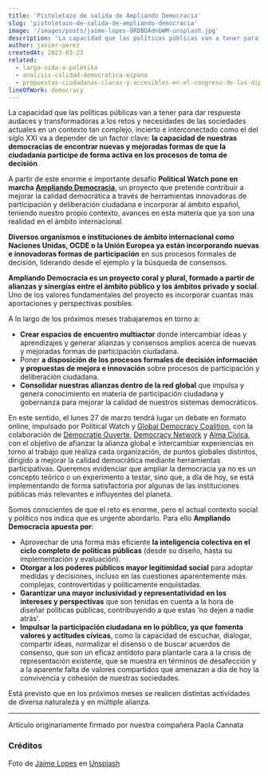 ```yaml
---
title: 'Pistoletazo de salida de Ampliando Democracia'
slug: 'pistoletazo-de-salida-de-ampliando-democracia'
image: '/images/posts/jaime-lopes-0RDBOAdnbWM-unsplash.jpg'
description: 'La capacidad que las políticas públicas van a tener para dar respuesta audaces y transformadoras a los retos y necesidades de las sociedades actuales en un contexto tan complejo, incierto e interconectado como el del siglo XXI va a depender de un factor clave: la capacidad de nuestras democracias de encontrar nuevas y mejoradas formas de que la ciudadanía participe de forma activa en los procesos de toma de decisión.'
author: javier-perez
createdAt: 2023-03-23
related:
  - larga-vida-a-polétika
  - analisis-calidad-democratica-espana
  - propuestas-ciudadanas-claras-y-accesibles-en-el-congreso-de-los-diputados
lineOfWork: democracy
---
```


La capacidad que las políticas públicas van a tener para dar respuesta audaces y transformadoras a los retos y necesidades de las sociedades actuales en un contexto tan complejo, incierto e interconectado como el del siglo XXI va a depender de un factor clave: **la capacidad de nuestras democracias de encontrar nuevas y mejoradas formas de que la ciudadanía participe de forma activa en los procesos de toma de decisión**.

A partir de este enorme e importante desafío **Political Watch pone en marcha [Ampliando Democracia](http://ampliandodemocracia.org/)**, un proyecto que pretende contribuir a mejorar la calidad democrática a través de herramientas innovadoras de participación y deliberación ciudadana e incorporar al ámbito español, teniendo nuestro propio contexto,  avances en esta materia que ya son una realidad en el ámbito internacional.

**Diversos organismos e instituciones de ámbito internacional como Naciones Unidas, OCDE o la Unión Europea ya están incorporando nuevas e innovadoras formas de participación** en sus procesos formales de decisión, liderando desde el ejemplo y la búsqueda de consensos.

**Ampliando Democracia es un proyecto coral y plural, formado a partir de alianzas y sinergías entre el ámbito público y los ámbitos privado y social**. Uno de los valores fundamentales del proyecto es incorporar cuantas más aportaciones y perspectivas posibles.

A lo largo de los próximos meses trabajaremos en torno a:
* **Crear espacios de encuentro multiactor** donde intercambiar ideas y aprendizajes y generar alianzas y consensos amplios acerca de nuevas y mejoradas formas de participación ciudadana.
* Poner **a disposición de los procesos formales de decisión información y propuestas de mejora e innovación** sobre procesos de participación y deliberación ciudadana.
* **Consolidar nuestras alianzas dentro de la red global** que impulsa y genera conocimiento en materia de participación ciudadana y gobernanza para mejorar la calidad de nuestros sistemas democráticos.

En este sentido, el lunes 27 de marzo tendrá lugar un debate en formato online, impulsado por Political Watch y [Global Democracy Coalition](https://globaldemocracycoalition.org/), con la colaboración de [Démocratie Ouverte](https://www.democratieouverte.org/), [Democracy Network](https://democracynetwork.org.uk/) y [Alma Cívica](https://www.almacivica.org/), con el objetivo de afianzar la alianza global e intercambiar experiencias en torno al trabajo que realiza cada organización, de puntos globales distintos, dirigido a mejorar la calidad democrática mediante herramientas participativas. Queremos evidenciar que ampliar la democracia ya no es un concepto teórico o un experimento a testar, sino que, a día de hoy, se está implementando de forma satisfactoria por algunas de las instituciones públicas más relevantes e influyentes del planeta.

Somos conscientes de que el reto es enorme, pero el actual contexto social y político nos indica que es urgente abordarlo. Para ello **Ampliando Democracia apuesta por**:
* Aprovechar de una forma más eficiente **la inteligencia colectiva en el ciclo completo de políticas públicas** (desde su diseño, hasta su implementación y evaluación).
* **Otorgar a los poderes públicos mayor legitimidad social** para adoptar medidas y decisiones, incluso en las cuestiones aparentemente más complejas, controvertidas y políticamente enquistadas.
* **Garantizar una mayor inclusividad y representatividad en los intereses y perspectivas** que son tenidas en cuenta a la hora de diseñar políticas públicas, contribuyendo a que estas ‘no dejen a nadie atrás’.
* **Impulsar la participación ciudadana en lo público, ya que fomenta valores y actitudes cívicas**, como la capacidad de escuchar, dialogar, compartir ideas, normalizar el disenso o de buscar acuerdos de consenso, que son un eficaz antídoto para plantarle cara a la crisis de representación existente, que se muestra en términos de desafección y a la aparente falta de valores compartidos que amenazan a día de hoy la convivencia y cohesión de nuestras sociedades.

Está previsto que en los próximos meses se realicen distintas actividades de diversa naturaleza y en múltiple alianza.

---

Artículo originariamente firmado por nuestra compañera Paola Cannata

### Créditos

Foto de <a href="https://unsplash.com/@jaimelopes?utm_source=unsplash&utm_medium=referral&utm_content=creditCopyText">Jaime Lopes</a> en <a href="https://unsplash.com/es/fotos/0RDBOAdnbWM?utm_source=unsplash&utm_medium=referral&utm_content=creditCopyText">Unsplash</a>
